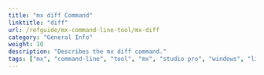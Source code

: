 ```yaml
---
title: "mx diff Command"
linktitle: "diff"
url: /refguide/mx-command-line-tool/mx-diff
category: "General Info"
weight: 10
description: "Describes the mx diff command."
tags: ["mx", "command-line", "tool", "mx", "studio pro", "windows", "linux", "diff"]
---
```

